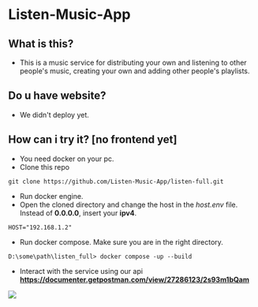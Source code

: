 # Listen-Music-App
## What is this?
* This is a music service for distributing your own and listening to other people's music, creating your own and adding other people's playlists.

## Do u have website?
* We didn't deploy yet.

## How can i try it? [no frontend yet]
* You need docker on your pc.
* Clone this repo
```shell
git clone https://github.com/Listen-Music-App/listen-full.git
```
* Run docker engine.
* Open the cloned directory and change the host in the *host.env* file. Instead of **0.0.0.0**, insert your **ipv4**.
```shell
HOST="192.168.1.2"
```
* Run docker compose. Make sure you are in the right directory.
```shell
D:\some\path\listen_full> docker compose -up --build
```
* Interact with the service using our api **https://documenter.getpostman.com/view/27286123/2s93m1bQam**
<img src="https://i.imgur.com/3IBTIWw.png">